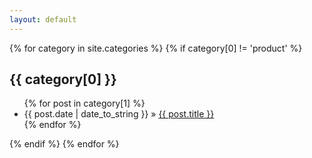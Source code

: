 ```yaml
---
layout: default
---
```


{% for category in site.categories %}
{% if category[0] != 'product' %}
  <h2>{{ category[0] }}</h2>
  <ul class="posts">
    {% for post in category[1] %}
      <li><span>{{ post.date | date_to_string }}</span> &raquo; <a href="{{ BASE_PATH }}{{ post.url }}">{{ post.title }}</a></li>
    {% endfor %}
  </ul>
{% endif %}
{% endfor %}